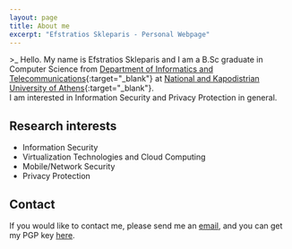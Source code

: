 ```yaml
---
layout: page
title: About me
excerpt: "Efstratios Skleparis - Personal Webpage"
---
```


 \>_ Hello. My name is Efstratios Skleparis and I am a B.Sc graduate in Computer Science from [Department of Informatics and Telecommunications](http://di.uoa.gr/eng){:target="_blank"} at [National and Kapodistrian University of Athens](http://en.uoa.gr){:target="_blank"}. <br/>I am interested in Information Security and Privacy Protection in general.

## Research interests

* Information Security
* Virtualization Technologies and Cloud Computing
* Mobile/Network Security
* Privacy Protection

## Contact

If you would like to contact me, please send me an [email](mailto:eskleparis@gmail.com), and you can get my PGP key [here](/pkey.asc).
